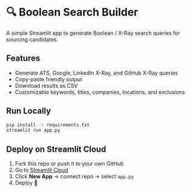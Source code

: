 # 🔍 Boolean Search Builder

A simple Streamlit app to generate Boolean / X-Ray search queries for sourcing candidates.

## Features
- Generate ATS, Google, LinkedIn X-Ray, and GitHub X-Ray queries
- Copy-paste friendly output
- Download results as CSV
- Customizable keywords, titles, companies, locations, and exclusions

## Run Locally
```bash
pip install -r requirements.txt
streamlit run app.py
```

## Deploy on Streamlit Cloud
1. Fork this repo or push it to your own GitHub
2. Go to [Streamlit Cloud](https://streamlit.io/cloud)
3. Click **New App** → connect repo → select `app.py`
4. Deploy 🎉
